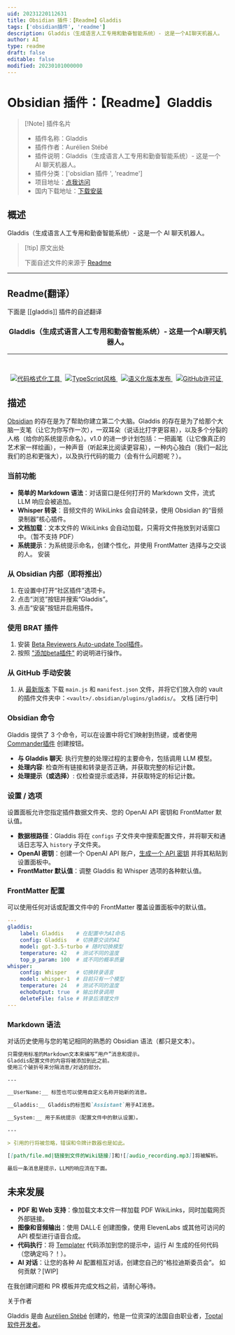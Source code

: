 ```yaml
---
uid: 20231220112631
title: Obsidian 插件：【Readme】Gladdis
tags: ['obsidian插件', 'readme']
description: Gladdis（生成语言人工专用和勤奋智能系统）- 这是一个AI聊天机器人。
author: AI
type: readme
draft: false
editable: false
modified: 20230101000000
---
```


# Obsidian 插件：【Readme】Gladdis

> [!Note] 插件名片
> - 插件名称：Gladdis
> - 插件作者：Aurélien Stébé
> - 插件说明：Gladdis（生成语言人工专用和勤奋智能系统）- 这是一个 AI 聊天机器人。
> - 插件分类：['obsidian 插件 ', 'readme']
> - 项目地址：[点我访问](https://github.com/AurelienStebe/Gladdis)
> - 国内下载地址：[下载安装](https://pkmer.cn/products/plugin/pluginMarket/?gladdis)

## 概述

Gladdis（生成语言人工专用和勤奋智能系统）- 这是一个 AI 聊天机器人。

> [!tip] 原文出处
>
>下面自述文件的来源于 [Readme](https://ghproxy.net/https://raw.githubusercontent.com/AurelienStebe/Gladdis/main/README.md)

---

## Readme(翻译）

下面是 [[gladdis]] 插件的自述翻译

<h3 align="center">Gladdis（生成式语言人工专用和勤奋智能系统）- 这是一个AI聊天机器人。</h3>

<hr/><br/>

<p align="center">
    <a href="https://github.com/prettier/prettier">
        <img alt="代码格式化工具" src="https://badgen.net/badge/code%20format/prettier/ff69b4">
    </a>
    &nbsp;
    <a href="https://github.com/standard/standard">
        <img alt="TypeScript风格" src="https://badgen.net/badge/code%20style/standard/green">
    </a>
    &nbsp;
    <a href="https://github.com/semantic-release/semantic-release">
        <img alt="语义化版本发布" src="https://badgen.net/badge/%20%20%F0%9F%93%A6%F0%9F%9A%80/semantic-release/e10079">
    </a>
    &nbsp;
    <a href="https://github.com/AurelienStebe/Gladdis/blob/main/LICENSE">
        <img alt="GitHub许可证" src="https://badgen.net/github/license/AurelienStebe/Gladdis">
    </a>
    &nbsp;
</p>

## 描述

[Obsidian](https://obsidian.md) 的存在是为了帮助你建立第二个大脑。Gladdis 的存在是为了给那个大脑一支笔（让它为你写作一次），一双耳朵（说话比打字更容易），以及多个分裂的人格（给你的系统提示命名）。v1.0 的进一步计划包括：一把画笔（让它像真正的艺术家一样绘画），一种声音（听起来比阅读更容易），一种内心独白（我们一起比我们的总和更强大），以及执行代码的能力（会有什么问题呢？）。

### 当前功能

- **简单的 Markdown 语法**：对话窗口是任何打开的 Markdown 文件，流式 LLM 响应会被追加。
- **Whisper 转录**：音频文件的 WikiLinks 会自动转录，使用 Obsidian 的“音频录制器”核心插件。
- **文档加载**：文本文件的 WikiLinks 会自动加载，只需将文件拖放到对话窗口中。（暂不支持 PDF）
- **系统提示**：为系统提示命名，创建个性化，并使用 FrontMatter 选择与之交谈的人。
安装

### 从 Obsidian 内部（即将推出）

1. 在设置中打开“社区插件”选项卡。
2. 点击“浏览”按钮并搜索“Gladdis”。
3. 点击“安装”按钮并启用插件。

### 使用 BRAT 插件

1. 安装 [Beta Reviewers Auto-update Tool插件](https://github.com/TfTHacker/obsidian42-brat)。
2. 按照 ["添加beta插件"](https://tfthacker.com/Obsidian+Plugins+by+TfTHacker/BRAT+-+Beta+Reviewer's+Auto-update+Tool/Quick+guide+for+using+BRAT#Adding+a+beta+plugin) 的说明进行操作。

### 从 GitHub 手动安装

1. 从 [最新版本](https://github.com/AurelienStebe/Gladdis/releases) 下载 `main.js` 和 `manifest.json` 文件，并将它们放入你的 vault 的插件文件夹中：`<vault>/.obsidian/plugins/gladdis/`。
文档 [进行中]

### Obsidian 命令

Gladdis 提供了 3 个命令，可以在设置中将它们映射到热键，或者使用 [Commander插件](https://github.com/phibr0/obsidian-commander) 创建按钮。

- **与 Gladdis 聊天**: 执行完整的处理过程的主要命令，包括调用 LLM 模型。
- **处理内容**: 检查所有链接和转录是否正确，并获取完整的标记计数。
- **处理提示（或选择）**: 仅检查提示或选择，并获取特定的标记计数。

### 设置 / 选项

设置面板允许您指定插件数据文件夹、您的 OpenAI API 密钥和 FrontMatter 默认值。

- **数据根路径**：Gladdis 将在 `configs` 子文件夹中搜索配置文件，并将聊天和通话日志写入 `history` 子文件夹。
- **OpenAI 密钥**：创建一个 OpenAI API 账户，[生成一个 API 密钥](https://platform.openai.com/account/api-keys) 并将其粘贴到设置面板中。
- **FrontMatter 默认值**：调整 Gladdis 和 Whisper 选项的各种默认值。

### FrontMatter 配置

可以使用任何对话或配置文件中的 FrontMatter 覆盖设置面板中的默认值。

```yaml
---
gladdis:
    label: Gladdis    # 在配置中为AI命名
    config: Gladdis   # 切换要交谈的AI
    model: gpt-3.5-turbo # 随时切换模型
    temperature: 42   # 测试不同的温度
    top_p_param: 100  # 或不同的概率质量
whisper:
    config: Whisper   # 切换转录语言
    model: whisper-1  # 目前只有一个模型
    temperature: 24   # 测试不同的温度
    echoOutput: true  # 输出转录调用
    deleteFile: false # 转录后清理文件
---
```

### Markdown 语法

对话历史使用与您的笔记相同的熟悉的 Obsidian 语法（都只是文本）。

```md
只需使用标准的Markdown文本来编写“用户”消息和提示。
Gladdis配置文件的内容将被添加到此之前。
使用三个破折号来分隔消息/对话的部分。

---

__UserName:__ 标签也可以使用自定义名称开始新的消息。

__Gladdis:__ Gladdis的标签和`Assistant`用于AI消息。

__System:__ 用于系统提示（配置文件中的默认设置）。

---

> 引用的行将被忽略，错误和令牌计数器也是如此。

[[path/file.md|链接到文件的Wiki链接]]和![[audio_recording.mp3]]将被解析。

最后一条消息是提示，LLM的响应流在下面。
```

## 未来发展

- **PDF 和 Web 支持**：像加载文本文件一样加载 PDF WikiLinks，同时加载网页外部链接。
- **图像和音频输出**：使用 DALL·E 创建图像，使用 ElevenLabs 或其他可访问的 API 模型进行语音合成。
- **代码执行**：将 [Templater](https://github.com/SilentVoid13/Templater) 代码添加到您的提示中，运行 AI 生成的任何代码（您确定吗？！）。
- **AI 对话**：让您的各种 AI 配置相互对话，创建您自己的“格拉迪斯委员会”。
如何贡献？[WIP]

在我创建问题和 PR 模板并完成文档之前，请耐心等待。

关于作者

Gladdis 是由 [Aurélien Stébé](https://github.com/AurelienStebe) 创建的，他是一位资深的法国自由职业者，[Toptal软件开发者](https://www.toptal.com/resume/aurelien-stebe)。
